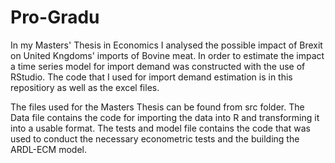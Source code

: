 # Pro-Gradu

In my Masters' Thesis in Economics I analysed the possible impact of Brexit on United Kngdoms' imports of Bovine meat.
In order to estimate the impact a time series model for import demand was constructed with the use of RStudio. 
The code that I used for import demand estimation is in this repositiory as well as the excel files.

The files used for the Masters Thesis can be found from src folder.
The Data file contains the code for importing the data into R and transforming it into a usable format.
The tests and model file contains the code that was used to conduct the necessary econometric tests and the building the ARDL-ECM model.
